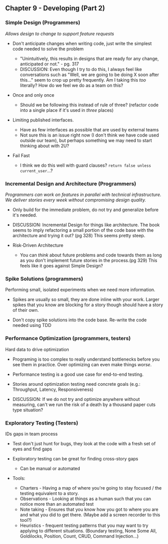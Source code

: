 ## Chapter 9 - Developing (Part 2)

### Simple Design (Programmers)

*Allows design to change to support feature requests*

- Don't anticipate changes when writing code, just write the simplest code needed to solve the problem
  - "Unintuitively, this results in designs that are ready for any change, anticipated or not." - pg. 317
  - DISCUSSION: Even though I try to do this, I always feel like conversations such as "Well, we are going to be doing X soon after this..." seem to crop up pretty frequently. Am I taking this _too_ literally? How do we feel we do as a team on this?

- Once and only once
  - Should we be following this instead of rule of three? (refactor code into a single place if it's used in _three_ places)

- Limiting published interfaces.
  - Have as few interfaces as possible that are used by external teams
  - Not sure this is an issue right now (I don't think we have code used outside our team), but perhaps something we may need to start thinking about with 2U?

- Fail Fast
  - I think we do this well with guard clauses? `return false unless current_user`...?

### Incremental Design and Architecture (Programmers)

*Programmers can work on features in parallel with technical infrastructure. We deliver stories every week without compromising design quality.*

- Only build for the immediate problem, do not try and generalize before it's needed.

- DISCUSSION: Incremental Design for things like architecture. The book seems to imply refactoring a small portion of the code base with the architecture and trying it out? (pg 328) This seems pretty steep.

- Risk-Driven Architecture
  - You can _think_ about future problems and code towards them as long as you don't implement future stories in the process.(pg 329) This feels like it goes against Simple Design?

### Spike Solutions (programmers)

Performing small, isolated experiments when we need more information.

- Spikes are usually so small, they are done inline with your work. Larger spikes that you know are blocking for a story though should have a story of their own.

- Don't copy spike solutions into the code base. Re-write the code needed using TDD

### Performance Optimization (programmers, testers)

Hard data to drive optimization

- Programing is too complex to really understand bottlenecks before you see them in practice. Over optimizing can even make things _worse_.

- Performance testing is a good use case for end-to-end testing.

- Stories around optimization testing need concrete goals (e.g.: Throughput, Latency, Responsiveness)

- DISCUSSION: If we do not try and optimize anywhere without measuring, can't we run the risk of a death by a thousand paper cuts type situation?

### Exploratory Testing (Testers)

IDs gaps in team process

- Test don't just hunt for bugs, they look at the code with a fresh set of eyes and find gaps

- Exploratory testing can be great for finding cross-story gaps
  - Can be manual or automated

- Tools:
  - Charters - Having a map of where you're going to stay focused / the testing equivalent to a story.
  - Observations - Looking at things as a human such that you can notice more than an automated test
  - Note taking - Ensures that you know how you got to where you are and what you did to get there. (Maybe add a screen recorder to this tool?)
  - Heuristics - frequent testing patterns that you may want to try applying to different situations. (Boundary testing, None Some All, Goldilocks, Position, Count, CRUD, Command Injection...)
